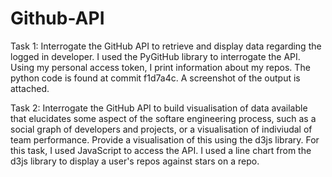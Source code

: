 # Github-API

Task 1:
Interrogate the GitHub API to retrieve and display data regarding the logged in developer.
I used the PyGitHub library to interrogate the API. Using my personal access token, I print information about my repos. The python code is found at commit f1d7a4c. A screenshot of the output is attached.

Task 2:
Interrogate the GitHub API to build visualisation of data available that elucidates some aspect of the softare engineering process, such as a social graph of developers and projects, or a visualisation of indiviudal of team performance. Provide a visualisation of this using the d3js library. For this task, I used JavaScript to access the API. I used a line chart from the d3js library to display a user's repos against stars on a repo.
